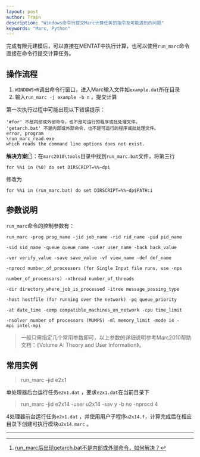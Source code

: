 ```yaml
---
layout: post
author: Train
description: "Windows命令行提交Marc计算任务的指令及可能遇到的问题"
keywords: "Marc, Python"
---
```


完成有限元建模后，可以直接在MENTAT中执行计算，也可以使用`run_marc`命令直接在命令行提交计算任务。

## 操作流程

1. `WINDOWS+R`调出命令行窗口，进入Marc输入文件如`example.dat`所在目录
2. 输入`run_marc -j example -b n` ，提交计算

第一次执行过程中可能出现以下错误提示：

```
'#for' 不是内部或外部命令，也不是可运行的程序或批处理文件。
'getarch.bat' 不是内部或外部命令，也不是可运行的程序或批处理文件。
error, program
\run_marc_read.exe
which reads the command line options does not exist.
```

**解决方案**[[^1]]：在`marc2010\tools`目录中找到`run_marc.bat`文件，将第三行

`for %%i in (%0) do set DIRSCRIPT=%%~dpi`

修改为

`for %%i in (run_marc.bat) do set DIRSCRIPT=%%~dp$PATH:i`

## 参数说明

`run_marc`命令的控制参数有：

```
run_marc -prog prog_name -jid job_name -rid rid_name -pid pid_name 

-sid sid_name -queue queue_name -user user_name -back back_value 

-ver verify_value -save save_value -vf view_name -def def_name 

-nprocd number_of_processors (for Single Input file runs, use -nps

number_of_processors) -nthread number_of_threads 

-dir directory_where_job_is_processed -itree message_passing_type 

-host hostfile (for running over the network) -pq queue_priority 

-at date_time -comp compatible_machines_on_network -cpu time_limit 

-nsolver number of processors (MUMPS) -ml memory_limit -mode i4 -mpi intel-mpi
```

> 一般只需指定几个常用参数即可，以上参数的详细说明参考Marc2010帮助文档：《Volume A: Theory and User Information》。

## 常用实例
> run_marc -jid e2x1

单处理器后台运行任务`e2x1.dat` ，要求`e2x1.dat`在当前目录下

> run_marc -jid e2x14 -user u2x14 -sav y -b no -nprocd 4

4处理器前台运行任务`e2x1.dat` ，并使用用户子程序`u2x14.f`，计算完成后在相应目录下创建可执行模块`u2x14.marc` 。

---
[^1]: [run_marc后出现getarch.bat不是内部或外部命令，如何解决？](http://iknow.baidu.com/question/256648092.html)